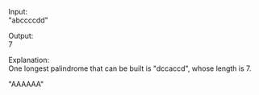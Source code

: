 Input:  
"abccccdd"  

Output:  
7

Explanation:  
One longest palindrome that can be built is "dccaccd", whose length is 7.

"AAAAAA"

